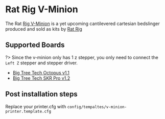 # Rat Rig V-Minion

The Rat [Rig V-Minion](https://www.youtube.com/watch?v=QXFAqerE9ws) is a yet upcoming cantilevered cartesian bedslinger produced and sold as kits by [Rat Rig](https://www.ratrig.com)

## Supported Boards

?> Since the v-minion only has 1 z stepper, you only need to connect the `Left Z` stepper and stepper driver.

- [Big Tree Tech Octopus v1.1](boards/btt/octopus.md)
- [Big Tree Tech SKR Pro v1.2](boards/btt/octopus.md)

## Post installation steps

Replace your printer.cfg with `config/tempaltes/v-minion-printer.template.cfg`
